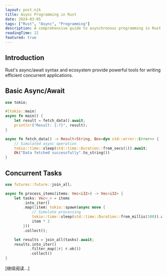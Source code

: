 ```yaml
---
layout: post.njk
title: Async Programming in Rust
date: 2024-03-05
tags: ["Rust", "Async", "Programming"]
description: A comprehensive guide to asynchronous programming in Rust using tokio and async/await syntax.
readingTime: 22
featured: true
---
```


## Introduction

Rust's async/await syntax and ecosystem provide powerful tools for writing efficient concurrent applications.

## Basic Async/Await

```rust
use tokio;

#[tokio::main]
async fn main() {
    let result = fetch_data().await;
    println!("Result: {:?}", result);
}

async fn fetch_data() -> Result<String, Box<dyn std::error::Error>> {
    // Simulated async operation
    tokio::time::sleep(std::time::Duration::from_secs(1)).await;
    Ok("Data fetched successfully".to_string())
}
```

## Concurrent Tasks

```rust
use futures::future::join_all;

async fn process_items(items: Vec<i32>) -> Vec<i32> {
    let tasks: Vec<_> = items
        .into_iter()
        .map(|item| tokio::spawn(async move {
            // Simulate processing
            tokio::time::sleep(std::time::Duration::from_millis(100)).await;
            item * 2
        }))
        .collect();

    let results = join_all(tasks).await;
    results.into_iter()
           .filter_map(|r| r.ok())
           .collect()
}
```

[继续阅读...]
